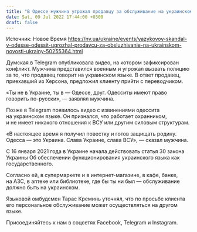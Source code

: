 ```yaml
---
title: "В Одессе мужчина угрожал продавцу за обслуживание на украинском языке. Пришлось извиняться — видео"
date: Sat, 09 Jul 2022 17:44:00 +0300
draft: false
---
```

Источник: Новое Время https://nv.ua/ukraine/events/yazykovoy-skandal-v-odesse-odessit-ugrozhal-prodavcu-za-obsluzhivanie-na-ukrainskom-novosti-ukrainy-50255364.html


Думская в Telegram опубликовала видео, на котором зафиксирован конфликт. Мужчина представился военным и угрожал вызвать полицию за то, что продавец говорит на украинском языке. В ответ продавец, приехавший из Херсона, предложил клиенту прийти с переводчиком.

«Ты не в Украине, ты в — Одессе, друг. Одесситы имеют право говорить по-русски», — заявлял мужчина.

Позже в Telegram появилось видео с извинениями одессита на украинском языке. Он признался, что работает охранником, и не имеет никакого отношения к ВСУ или другим силовым структурам.

«В настоящее время я получил повестку и готов защищать родину. Одесса — это Украина. Слава Украине, слава ВСУ», — сказал мужчина.

С 16 января 2021 года в Украине начала действовать статья 30 закона Украины Об обеспечении функционирования украинского языка как государственного.

Согласно ей, в супермаркете и в интернет-магазине, в кафе, банке, на АЗС, в аптеке или библиотеке, где бы ты ни был — обслуживание должно быть на украинском.

Языковой омбудсмен Тарас Креминь уточнял, что по просьбе клиента его персональное обслуживание может осуществляться на другом языке.

Присоединяйтесь к нам в соцсетях Facebook, Telegram и Instagram.
